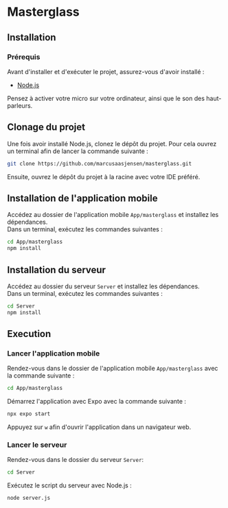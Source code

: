 # Masterglass

## Installation
### Prérequis
Avant d'installer et d'exécuter le projet, assurez-vous d'avoir installé :
- [Node.js](https://nodejs.org/en/download)

Pensez à activer votre micro sur votre ordinateur, ainsi que le son des haut-parleurs.

## Clonage du projet
Une fois avoir installé Node.js, clonez le dépôt du projet.
Pour cela ouvrez un terminal afin de lancer la commande suivante :   

```sh
git clone https://github.com/marcusaasjensen/masterglass.git
```
Ensuite, ouvrez le dépôt du projet à la racine avec votre IDE préféré.

## Installation de l'application mobile
Accédez au dossier de l'application mobile `App/masterglass` et installez les dépendances.  
Dans un terminal, exécutez les commandes suivantes : 

```sh
cd App/masterglass
npm install
```

## Installation du serveur
Accédez au dossier du serveur `Server` et installez les dépendances.  
Dans un terminal, exécutez les commandes suivantes : 

```sh
cd Server
npm install
```

## Execution
### Lancer l'application mobile

Rendez-vous dans le dossier de l'application mobile `App/masterglass` avec la commande suivante :
```sh
cd App/masterglass
```

Démarrez l'application avec Expo avec la commande suivante :
```sh
npx expo start
```
Appuyez sur `w` afin d'ouvrir l'application dans un navigateur web.

### Lancer le serveur
Rendez-vous dans le dossier du serveur `Server`:

```sh
cd Server
```

Exécutez le script du serveur avec Node.js :

```sh
node server.js
```
